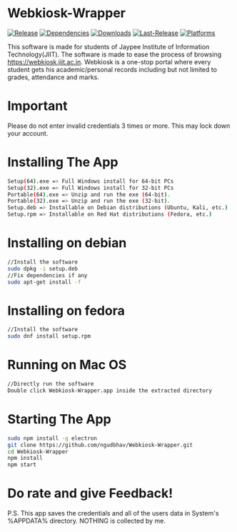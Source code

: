 # Webkiosk-Wrapper

[![Release](https://img.shields.io/badge/Release-1.0.2-green.svg)](https://github.com/ngudbhav/Webkiosk-Wrapper/releases)
[![Dependencies](https://img.shields.io/david/ngudbhav/Webkiosk-Wrapper.svg)](https://github.com/ngudbhav/Webkiosk-Wrapper/blob/master/package.json)
[![Downloads](https://img.shields.io/github/downloads/ngudbhav/Webkiosk-Wrapper/total.svg)](https://github.com/ngudbhav/Webkiosk-Wrapper/releases)
[![Last-Release](https://img.shields.io/github/release-date/ngudbhav/Webkiosk-Wrapper.svg)](https://github.com/ngudbhav/Webkiosk-Wrapper/releases)
[![Platforms](https://img.shields.io/badge/platform-win%20%7C%20deb%20%7C%20rpm-green.svg)](https://github.com/ngudbhav/Webkiosk-Wrapper/releases)

This software is made for students of Jaypee Institute of Information Technology(JIIT). The software is made to ease the process of browsing https://webkiosk.jiit.ac.in. Webkiosk is a one-stop portal where every student gets his academic/personal records including but not limited to grades, attendance and marks.

# Important

Please do not enter invalid credentials 3 times or more. This may lock down your account.

# Installing The App
```sh
Setup(64).exe => Full Windows install for 64-bit PCs
Setup(32).exe => Full Windows install for 32-bit PCs
Portable(64).exe => Unzip and run the exe (64-bit).
Portable(32).exe => Unzip and run the exe (32-bit).
Setup.deb => Installable on Debian distributions (Ubuntu, Kali, etc.)
Setup.rpm => Installable on Red Hat distributions (Fedora, etc.) 
```
# Installing on debian
```sh
//Install the software
sudo dpkg -i setup.deb
//Fix dependencies if any
sudo apt-get install -f
```

# Installing on fedora
```sh
//Install the software
sudo dnf install setup.rpm
```

# Running on Mac OS
```sh
//Directly run the software
Double click Webkiosk-Wrapper.app inside the extracted directory
```

# Starting The App
```sh
sudo npm install -g electron
git clone https://github.com/ngudbhav/Webkiosk-Wrapper.git
cd Webkiosk-Wrapper
npm install
npm start
```

# Do rate and give Feedback!

P.S. This app saves the credentials and all of the users data in System's %APPDATA% directory. NOTHING is collected by me.
